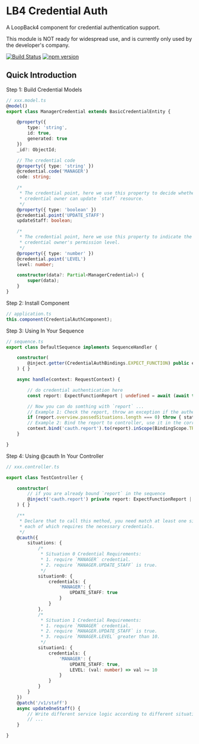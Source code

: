 # LB4 Credential Auth

A LoopBack4 component for credential authentication support.

This module is NOT ready for widespread use, and is currently only used by the developer's company.

[![Build Status](https://travis-ci.org/likexoo/lb4-credential-auth.svg?branch=master)](https://travis-ci.org/likexoo/lb4-credential-auth)
[![npm version](https://badge.fury.io/js/lb4-credential-auth.svg)](https://www.npmjs.com/package/lb4-credential-auth)

## Quick Introduction

Step 1: Build Credential Models

```ts
// xxx.model.ts
@model()
export class ManagerCredential extends BasicCredentialEntity {

    @property({
        type: 'string',
        id: true,
        generated: true
    })
    _id?: ObjectId;

    // The credential code
    @property({ type: 'string' })
    @credential.code('MANAGER')
    code: string;

    /*
     * The credential point, here we use this property to decide whether 
     * credential owner can update `staff` resource.
     */
    @property({ type: 'boolean' })
    @credential.point('UPDATE_STAFF')
    updateStaff: boolean;

    /*
     * The credential point, here we use this property to indicate the 
     * credential owner's permission level.
     */
    @property({ type: 'number' })
    @credential.point('LEVEL')
    level: number;

    constructor(data?: Partial<ManagerCredential>) {
        super(data);
    }
}
```

Step 2: Install Component

```ts
// application.ts
this.component(CredentialAuthComponent);
```

Step 3: Using In Your Sequence

```ts
// sequence.ts
export class DefaultSequence implements SequenceHandler {

    constructor(
        @inject.getter(CredentialAuthBindings.EXPECT_FUNCTION) public expectFunction: Getter<ExpectFunction>
    ) { }

    async handle(context: RequestContext) {

        // do credential authentication here
        const report: ExpectFunctionReport | undefined = await (await this.expectFunction())(id, sequenceMetaData);

        // Now you can do somthing with `report` ...
        // Example 1: Check the report, throw an exception if the authentication fails
        if (report.overview.passedSituations.length === 0) throw { statusCode: 401, message: '...' };
        // Example 2: Bind the report to controller, use it in the corresponding method
        context.bind('cauth.report').to(report).inScope(BindingScope.TRANSIENT);
    }

}
```

Step 4: Using @cauth In Your Controller

```ts
// xxx.controller.ts

export class TestController {

    constructor(
        // if you are already bound `report` in the sequence
        @inject('cauth.report') private report: ExpectFunctionReport | undefined
    ) { }

    /**
     * Declare that to call this method, you need match at least one situations (situation0 or situation1 or both), 
     * each of which requires the necessary credentials.
     */
    @cauth({
        situations: {
            /*
             * Situation 0 Credential Requirements:
             * 1. require `MANAGER` credential.
             * 2. require `MANAGER.UPDATE_STAFF` is true.
             */
            situation0: {
                credentials: {
                    'MANAGER': {
                        UPDATE_STAFF: true
                    }
                }
            },
            /*
             * Situation 1 Credential Requirements:
             * 1. require `MANAGER` credential.
             * 2. require `MANAGER.UPDATE_STAFF` is true.
             * 3. require `MANAGER.LEVEL` greater than 10.
             */
            situation1: {
                credentials: {
                    'MANAGER': {
                        UPDATE_STAFF: true,
                        LEVEL: (val: number) => val >= 10
                    }
                }
            }
        }
    })
    @patch('/v1/staff')
    async updateOneStaff() {
        // Write different service logic according to different situations.
        // ...
    }

}

```
